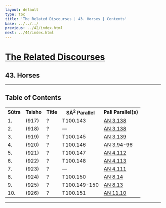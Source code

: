 ```yaml
---
layout: default
type: toc
title: 'The Related Discourses | 43. Horses | Contents'
base: ../../../
previous: ../42/index.html
next: ../44/index.html
---
```


<h1><a href="../index.html">The Related Discourses</a></h1>
<h2>43. Horses</h2>

<hr/>

<h2>Table of Contents</h2>

<table class="ma-toc">
  <th>Sūtra</th>
  <th>Taisho</th>
  <th>Title</th>
  <th>SĀ<sup>2</sup> Parallel</th>
  <th>Pali Parallel(s)</th>

  <tr>
    <td>1.</td>
    <td>(917)</td>
    <td><a href="SA43_1.html"></a>?</td>
    <td>T100.143</td>
    <td><a href="https://suttacentral.net/an3.138" target="_blank">AN 3.138</a></td>
  </tr>
  <tr>
    <td>2.</td>
    <td>(918)</td>
    <td><a href="SA43_2.html"></a>?</td>
    <td>—</td>
    <td><a href="https://suttacentral.net/an3.138" target="_blank">AN 3.138</a></td>
  </tr>
  <tr>
    <td>3.</td>
    <td>(919)</td>
    <td><a href="SA43_3.html"></a>?</td>
    <td>T100.145</td>
    <td><a href="https://suttacentral.net/an3.139" target="_blank">AN 3.139</a></td>
  </tr>
  <tr>
    <td>4.</td>
    <td>(920)</td>
    <td><a href="SA43_4.html"></a>?</td>
    <td>T100.146</td>
    <td><a href="https://suttacentral.net/an3.94" target="_blank">AN 3.94</a>-<a href="https://suttacentral.net/an3.96" target="_blank">96</a></td>
  </tr>
  <tr>
    <td>5.</td>
    <td>(921)</td>
    <td><a href="SA43_5.html"></a>?</td>
    <td>T100.147</td>
    <td><a href="https://suttacentral.net/an4.112" target="_blank">AN 4.112</a></td>
  </tr>
  <tr>
    <td>6.</td>
    <td>(922)</td>
    <td><a href="SA43_6.html"></a>?</td>
    <td>T100.148</td>
    <td><a href="https://suttacentral.net/an4.113" target="_blank">AN 4.113</a></td>
  </tr>
  <tr>
    <td>7.</td>
    <td>(923)</td>
    <td><a href="SA43_7.html"></a>?</td>
    <td>—</td>
    <td><a href="https://suttacentral.net/an4.111" target="_blank">AN 4.111</a></td>
  </tr>
  <tr>
    <td>8.</td>
    <td>(924)</td>
    <td><a href="SA43_8.html"></a>?</td>
    <td>T100.150</td>
    <td><a href="https://suttacentral.net/an8.14" target="_blank">AN 8.14</a></td>
  </tr>
  <tr>
    <td>9.</td>
    <td>(925)</td>
    <td><a href="SA43_9.html"></a>?</td>
    <td>T100.149-150</td>
    <td><a href="https://suttacentral.net/an8.13" target="_blank">AN 8.13</a></td>
  </tr>
  <tr>
    <td>10.</td>
    <td>(926)</td>
    <td><a href="SA43_10.html"></a>?</td>
    <td>T100.151</td>
    <td><a href="https://suttacentral.net/an11.10" target="_blank">AN 11.10</a></td>
  </tr>
</table>

<hr/>